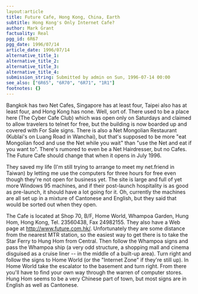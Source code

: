 ```yaml
---
layout:article
title: Future Cafe, Hong Kong, China, Earth
subtitle: Hong Kong's Only Internet Cafe?
author: Mark Grant
factuality: Real
pgg_id: 6R67
pgg_date: 1996/07/14
article_date: 1996/07/14
alternative_title_1: 
alternative_title_2: 
alternative_title_3: 
alternative_title_4: 
submission_string: Submitted by admin on Sun, 1996-07-14 00:00
see_also: ["6R65", "6R70", "6R71", "1R1"]
footnotes: {}
---
```

<div>
<p>Bangkok has two Net Cafes, Singapore has at least four, Taipei also has at least four, and Hong Kong has none. Well, sort of. There used to be a place here (The Cyber Cafe Club) which was open only on Saturdays and claimed to allow travelers to telnet for free, but the building is now boarded up and covered with For Sale signs. There is also a Net Mongolian Restaurant (Kublai's on Luang Road in Wanchai), but that's supposed to be more "eat Mongolian food and use the Net while you wait" than "use the Net and eat if you want to". There's rumored to even be a Net Hairdresser, but no Cafes. The Future Cafe should change that when it opens in July 1996.</p>
<p>They saved my life (I'm still trying to arrange to meet my net.friend in Taiwan) by letting me use the computers for three hours for free even though they're not open for business yet. The site is large and full of yet more Windows 95 machines, and if their post-launch hospitality is as good as pre-launch, it should have a lot going for it. Oh, currently the machines are all set up in a mixture of Cantonese and English, but they said that would be sorted out when they open.</p>
<p>The Cafe is located at Shop 70, B/F, Home World, Whampoa Garden, Hung Hom, Hong Kong, Tel. 23560438, Fax 24982155. They also have a Web page at <a href="https://web.archive.org/web/20130205235537/http://www.future.com.hk/">http://www.future.com.hk/</a>. Unfortunately they are some distance from the nearest MTR station, so the easiest way to get there is to take the Star Ferry to Hung Hom from Central. Then follow the Whampoa signs and pass the Whampoa ship (a very odd structure, a shopping mall and cinema disguised as a cruise liner -- in the middle of a built-up area). Turn right and follow the signs to Home World (or the "Internet Zone" if they're still up). In Home World take the escalator to the basement and turn right. From there you'll have to find your own way through the warren of computer stores. Hung Hom seems to be a very Chinese part of town, but most signs are in English as well as Cantonese.</p>
</div>
